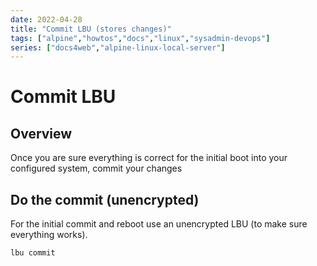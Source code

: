 ```yaml
---
date: 2022-04-28
title: "Commit LBU (stores changes)"
tags: ["alpine","howtos","docs","linux","sysadmin-devops"]
series: ["docs4web","alpine-linux-local-server"]
---
```


# Commit LBU

Overview
--------

Once you are sure everything is correct for the initial boot into your configured system, commit your changes

Do the commit (unencrypted)
---------------------------

For the initial commit and reboot use an unencrypted LBU (to make sure everything works).

    lbu commit

